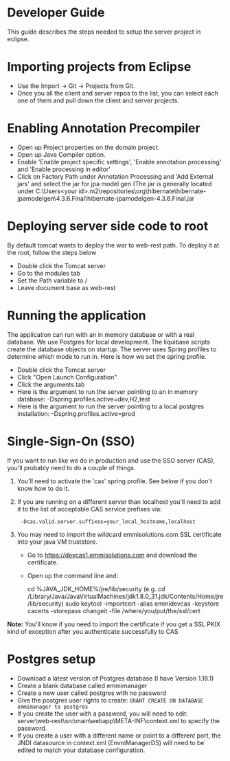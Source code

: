 Developer Guide
=================================
This guide describes the steps needed to setup the server project in eclipse.

Importing projects from Eclipse
=================================

* Use the Import -> Git -> Projects from Git. 
* Once you all the client and server repos to the list, you can select each one of them and pull down the client and server projects.

Enabling Annotation Precompiler
=================================

* Open up Project properties on the domain project.
* Open up Java Compiler option.
* Enable 'Enable project specific settings', 'Enable annotation processing' and 'Enable processing in editor'
* Click on Factory Path under Annotation Processing and ‘Add External jars’ and select the jar for jpa model gen (The jar is 
generally located under C:\Users\<your id>\.m2\repositories\org\hibernate\hibernate-jpamodelgen\4.3.6.Final\hibernate-jpamodelgen-4.3.6.Final.jar

Deploying server side code to root 
====================================

By default tomcat wants to deploy the war to web-rest path. To deploy it at the root, follow the steps below

* Double click the Tomcat server
* Go to the modules tab
* Set the Path variable to /
* Leave document base as web-rest
 
Running the application 
=======================
The application can run with an in memory database or with a real database. We use Postgres for local development. The liquibase scripts create the database objects on startup. 
The server uses Spring profiles to determine which mode to run in. Here is how we set the spring profile.

* Double click the Tomcat server
* Click "Open Launch Configuration"
* Click the arguments tab
* Here is the argument to run the server pointing to an in memory database: -Dspring.profiles.active=dev,H2,test
* Here is the argument to run the server pointing to a local postgres installation: -Dspring.profiles.active=prod

Single-Sign-On (SSO)
=================================
If you want to run like we do in production and use the SSO server (CAS), you'll probably
need to do a couple of things.

1. You'll need to activate the 'cas' spring profile. See below if you don't know how to do it.
2. If you are running on a different server than localhost you'll need to add it to the list of
acceptable CAS service prefixes via:

        -Dcas.valid.server.suffixes=your_local_hostname,localhost

3. You may need to import the wildcard emmisolutions.com SSL certificate into your java VM truststore.

    - Go to https://devcas1.emmisolutions.com and download the certificate.
    - Open up the command line and:

        cd %JAVA_JDK_HOME%/jre/lib/security (e.g. cd /Library/Java/JavaVirtualMachines/jdk1.8.0_31.jdk/Contents/Home/jre/lib/security)
        sudo keytool -importcert -alias emmidevcas -keystore cacerts -storepass changeit -file /where/you/put/the/ssl/cert

__Note:__ You'll know if you need to import the certificate if you get a SSL PKIX kind of exception
after you authenticate successfully to CAS

Postgres setup
==============
* Download a latest version of Postgres database (I have Version 1.18.1)
* Create a blank database called emmimanager
* Create a new user called postgres with no password
* Give the postgres user rights to create: `GRANT CREATE ON DATABASE emmimanager to postgres`
* If you create the user with a password, you will need to edit: server\web-rest\src\main\webapp\META-INF\context.xml to specify the password.
* If you create a user with a different name or point to a different port, the JNDI datasource in context.xml (EmmiManagerDS) will need to be edited to match your database configuration.


 